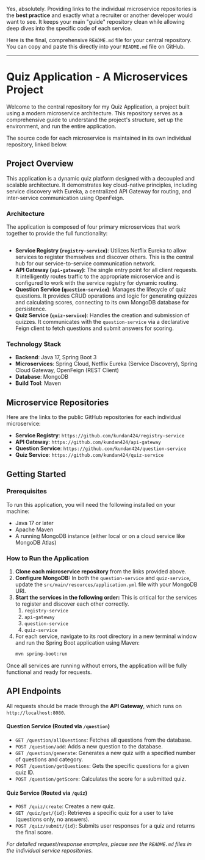 Yes, absolutely. Providing links to the individual microservice repositories is the **best practice** and exactly what a recruiter or another developer would want to see. It keeps your main "guide" repository clean while allowing deep dives into the specific code of each service.

Here is the final, comprehensive `README.md` file for your central repository. You can copy and paste this directly into your `README.md` file on GitHub.

-----

# Quiz Application - A Microservices Project

Welcome to the central repository for my Quiz Application, a project built using a modern microservice architecture. This repository serves as a comprehensive guide to understand the project's structure, set up the environment, and run the entire application.

The source code for each microservice is maintained in its own individual repository, linked below.

## Project Overview

This application is a dynamic quiz platform designed with a decoupled and scalable architecture. It demonstrates key cloud-native principles, including service discovery with Eureka, a centralized API Gateway for routing, and inter-service communication using OpenFeign.

### Architecture

The application is composed of four primary microservices that work together to provide the full functionality:

```

```



  * **Service Registry (`registry-service`)**: Utilizes Netflix Eureka to allow services to register themselves and discover others. This is the central hub for our service-to-service communication network.
  * **API Gateway (`api-gateway`)**: The single entry point for all client requests. It intelligently routes traffic to the appropriate microservice and is configured to work with the service registry for dynamic routing.
  * **Question Service (`question-service`)**: Manages the lifecycle of quiz questions. It provides CRUD operations and logic for generating quizzes and calculating scores, connecting to its own MongoDB database for persistence.
  * **Quiz Service (`quiz-service`)**: Handles the creation and submission of quizzes. It communicates with the `question-service` via a declarative Feign client to fetch questions and submit answers for scoring.

### Technology Stack

  * **Backend**: Java 17, Spring Boot 3
  * **Microservices**: Spring Cloud, Netflix Eureka (Service Discovery), Spring Cloud Gateway, OpenFeign (REST Client)
  * **Database**: MongoDB
  * **Build Tool**: Maven

## Microservice Repositories

Here are the links to the public GitHub repositories for each individual microservice:

  * **Service Registry**: `https://github.com/kundan424/registry-service`
  * **API Gateway**: `https://github.com/kundan424/api-gateway`
  * **Question Service**: `https://github.com/kundan424/question-service`
  * **Quiz Service**: `https://github.com/kundan424/quiz-service`

## Getting Started

### Prerequisites

To run this application, you will need the following installed on your machine:

  * Java 17 or later
  * Apache Maven
  * A running MongoDB instance (either local or on a cloud service like MongoDB Atlas)

### How to Run the Application

1.  **Clone each microservice repository** from the links provided above.
2.  **Configure MongoDB:** In both the `question-service` and `quiz-service`, update the `src/main/resources/application.yml` file with your MongoDB URI.
3.  **Start the services in the following order:** This is critical for the services to register and discover each other correctly.
    1.  `registry-service`
    2.  `api-gateway`
    3.  `question-service`
    4.  `quiz-service`
4.  For each service, navigate to its root directory in a new terminal window and run the Spring Boot application using Maven:
    ```bash
    mvn spring-boot:run
    ```

Once all services are running without errors, the application will be fully functional and ready for requests.

## API Endpoints

All requests should be made through the **API Gateway**, which runs on `http://localhost:8080`.

#### Question Service (Routed via `/question`)

  * `GET /question/allQuestions`: Fetches all questions from the database.
  * `POST /question/add`: Adds a new question to the database.
  * `GET /question/generate`: Generates a new quiz with a specified number of questions and category.
  * `POST /question/getQuestions`: Gets the specific questions for a given quiz ID.
  * `POST /question/getScore`: Calculates the score for a submitted quiz.

#### Quiz Service (Routed via `/quiz`)

  * `POST /quiz/create`: Creates a new quiz.
  * `GET /quiz/get/{id}`: Retrieves a specific quiz for a user to take (questions only, no answers).
  * `POST /quiz/submit/{id}`: Submits user responses for a quiz and returns the final score.

*For detailed request/response examples, please see the `README.md` files in the individual service repositories.*
